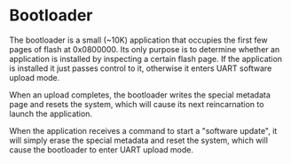 # Bootloader
The bootloader is a small (~10K) application that occupies the first few pages of flash at 0x0800000.
Its only purpose is to determine whether an application is installed by inspecting a certain flash page. 
If the application is installed it just passes control to it, otherwise it enters UART software upload mode.

When an upload completes, the bootloader writes the special metadata page and resets the system, which will 
cause its next reincarnation to launch the application.

When the application receives a command to start a "software update", it will simply erase the special metadata
and reset the system, which will cause the bootloader to enter UART upload mode.


